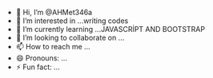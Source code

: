 - 👋 Hi, I’m @AHMet346a
- 👀 I’m interested in ...writing codes
- 🌱 I’m currently learning ...JAVASCRİPT AND BOOTSTRAP
- 💞️ I’m looking to collaborate on ...
- 📫 How to reach me ...
- 😄 Pronouns: ...
- ⚡ Fun fact: ...

<!---
AHMet346a/AHMet346a is a ✨ special ✨ repository because its `README.md` (this file) appears on your GitHub profile.
You can click the Preview link to take a look at your changes.
--->
